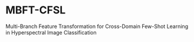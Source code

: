 # MBFT-CFSL
Multi-Branch Feature Transformation for Cross-Domain Few-Shot Learning in Hyperspectral Image Classification
